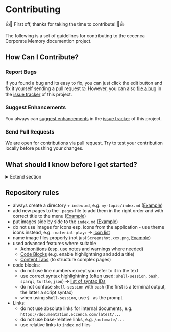 # Contributing

👍🎉 First off, thanks for taking the time to contribute! 🎉👍

The following is a set of guidelines for contributing to the eccenca Corporate Memory documention project.

## How Can I Contribute?

### Report Bugs

If you found a bug and its easy to fix, you can just click the edit button and fix it yourself sending a pull request 🤓.
However, you can also [file a bug](https://github.com/eccenca/documentation.eccenca.com/issues/new?assignees=&labels=bug&template=bug.yml&title=%5BBug%5D%3A+) in the [issue tracker](https://github.com/eccenca/documentation.eccenca.com/issues) of this project.

### Suggest Enhancements

You always can [suggest enhancements](https://github.com/eccenca/documentation.eccenca.com/issues/new?assignees=&labels=enhancement&template=request.yml&title=%5BRequest%5D%3A+) in the [issue tracker](https://github.com/eccenca/documentation.eccenca.com/issues) of this project.

### Send Pull Requests

We are open for contributions via pull request.
Try to test your contribution locally before pushing your changes.

## What should I know before I get started?

<details>
  <summary>Extend section</summary>

This documentation project is made with [mkdocs](https://www.mkdocs.org/) and the [material theme for mkdocs](https://squidfunk.github.io/mkdocs-material/).
The documentation is written in [markdown](https://commonmark.org/) and the project dependency management is done by [poetry](https://python-poetry.org/).
We suggest to use a specialized markdown editor such as [obsidian](https://obsidian.md/) if you plan to not just fix a typo.

The following tools you need locally to get started:

- [poetry](https://python-poetry.org/)
- [task](https://taskfile.dev/)
- git, markdown editor

The following shell session demonstrates the local workflow (after you forked the repository):

``` shell-session
$ git clone <your repository fork>
Cloning into 'documentation.eccenca.com'...
...
$ cd documentation.eccenca.com/
$ task serve
task: [install] poetry install
Creating virtualenv in ...
Installing dependencies from lock file

Package operations: 62 installs, 0 updates, 0 removals
...
task: [serve] poetry run mkdocs serve
INFO     -  Building documentation...
INFO     -  Cleaning site directory
INFO     -  Documentation built in 20.03 seconds
INFO     -  [16:25:36] Watching paths for changes: 'docs', 'mkdocs.yml', 'overrides'
INFO     -  [16:25:36] Serving on http://127.0.0.1:8000/
```
After that, you can go to [http://127.0.0.1:8000/](http://127.0.0.1:8000/) and start changing / adding files in the docs directory.
Changes are served live on localhost.

Note that some python packages need corresponding C libraries, which you may have to install as well.
Have a look at the [mkdocs-material documentation](https://squidfunk.github.io/mkdocs-material/setup/setting-up-social-cards/?h=cairo#dependencies) and the [build plan](https://github.com/eccenca/documentation.eccenca.com/blob/main/.github/workflows/test.yml#L54) for a list.
</details>
    
## Repository rules

- always create a directory + `index.md`, e.g. `my-topic/index.md` ([Example](https://github.com/eccenca/documentation.eccenca.com/tree/main/docs/automate/cmemc-command-line-interface))
- add new pages to the `.pages` file to add them in the right order and with correct title to the menu ([Example](https://github.com/eccenca/documentation.eccenca.com/blob/main/docs/automate/cmemc-command-line-interface/.pages))
- put images side by side to the `index.md` ([Example](https://github.com/eccenca/documentation.eccenca.com/tree/main/docs/release-notes/corporate-memory-22-1))
- do not use images for icons esp. icons from the application - use theme icons instead, e.g. `:material-play:` -> [icon list](https://squidfunk.github.io/mkdocs-material/reference/icons-emojis/#search)
- name image files properly (not just `Screenshot.xxx.png`, [Example](https://github.com/eccenca/documentation.eccenca.com/tree/main/docs/release-notes/corporate-memory-22-1))
- used advanced features where suitable
  - [Admonitions](https://squidfunk.github.io/mkdocs-material/reference/admonitions/#usage) (esp. use notes and warnings where needed)
  - [Code Blocks](https://squidfunk.github.io/mkdocs-material/reference/code-blocks/#usage) (e.g. enable highlightning and add a title)
  - [Content Tabs](https://squidfunk.github.io/mkdocs-material/reference/content-tabs/#usage) (to structure complex pages)
- code blocks:
  - do not use line numbers except you refer to it in the text
  - use correct syntax highlightning (often used: `shell-session`, `bash`, `sparql`, `turtle`, `json`) -> [list of syntax IDs](https://pygments.org/docs/lexers/)
  - do not confuse `shell-session` with `bash` (the first is a terminal output, the latter a script syntax)
  - when using `shell-session`, use `$ ` as the prompt
 - Links:
    - do not use absolute links for internal documents, e.g. `https://documentation.eccenca.com/latest/...`
    - do not use base-relative links, e.g. `/automate/...`
    - use relative links to `index.md` files
